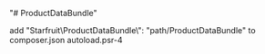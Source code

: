 "# ProductDataBundle" 

add "Starfruit\\ProductDataBundle\\": "path/ProductDataBundle" to composer.json autoload.psr-4
